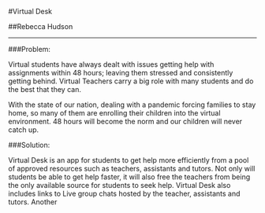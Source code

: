 #Virtual Desk

##Rebecca Hudson

-----

###Problem:

Virtual students have always dealt with issues getting help with assignments within 48 hours; leaving them stressed and consistently getting behind. Virtual Teachers carry a big role with many students and do the best that they can.

With the state of our nation, dealing with a pandemic forcing families to stay home, so many of them are enrolling their children into the virtual environment. 48 hours will become the norm and our children will never catch up.

###Solution:

Virtual Desk is an app for students to get help more efficiently from a pool of approved resources such as teachers, assistants and tutors. Not only will students be able to get help faster, it will also free the teachers from being the only available source for students to seek help.
Virtual Desk also includes links to Live group chats hosted by the teacher, assistants and tutors. Another 